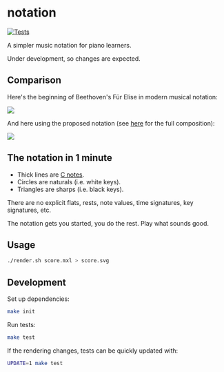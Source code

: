 
# notation

[![Tests](https://github.com/hoffa/notation/actions/workflows/build.yml/badge.svg)](https://github.com/hoffa/notation/actions/workflows/build.yml)

A simpler music notation for piano learners.

Under development, so changes are expected.

## Comparison

Here's the beginning of Beethoven's Für Elise in modern musical notation:

![](https://raw.githubusercontent.com/hoffa/notation/main/media/modern.png)

And here using the proposed notation (see [here](https://raw.githubusercontent.com/hoffa/notation/main/testdata/output/fur-elise.svg) for the full composition):

![](https://raw.githubusercontent.com/hoffa/notation/main/media/example.svg)

## The notation in 1 minute

- Thick lines are [C notes](https://en.wikipedia.org/wiki/C_(musical_note)).
- Circles are naturals (i.e. white keys).
- Triangles are sharps (i.e. black keys).

There are no explicit flats, rests, note values, time signatures, key signatures, etc.

The notation gets you started, you do the rest. Play what sounds good.

## Usage

```bash
./render.sh score.mxl > score.svg
```

## Development

Set up dependencies:

```bash
make init
```

Run tests:

```bash
make test
```

If the rendering changes, tests can be quickly updated with:

```bash
UPDATE=1 make test
```
